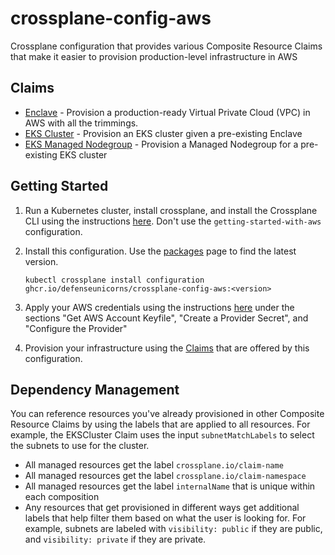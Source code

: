 # crossplane-config-aws
Crossplane configuration that provides various Composite Resource Claims that make it easier to provision production-level infrastructure in AWS

## Claims

- [Enclave](docs/claims/enclave.md) - Provision a production-ready Virtual Private Cloud (VPC) in AWS with all the trimmings.
- [EKS Cluster](docs/claims/eks-cluster.md) - Provision an EKS cluster given a pre-existing Enclave
- [EKS Managed Nodegroup](docs/claims/eks-managed-nodegroup.md) - Provision a Managed Nodegroup for a pre-existing EKS cluster

## Getting Started

1. Run a Kubernetes cluster, install crossplane, and install the Crossplane CLI using the instructions [here](https://crossplane.io/docs/v1.9/getting-started/install-configure.html). Don't use the `getting-started-with-aws` configuration.

1. Install this configuration. Use the [packages](https://github.com/defenseunicorns/crossplane-config-aws/pkgs/container/crossplane-config-aws) page to find the latest version.

    ```shell
    kubectl crossplane install configuration ghcr.io/defenseunicorns/crossplane-config-aws:<version>
    ```

1. Apply your AWS credentials using the instructions [here](https://crossplane.io/docs/v1.9/getting-started/install-configure.html#get-aws-account-keyfile) under the sections "Get AWS Account Keyfile", "Create a Provider Secret", and "Configure the Provider"

1. Provision your infrastructure using the [Claims](docs/claims) that are offered by this configuration.

## Dependency Management

You can reference resources you've already provisioned in other Composite Resource Claims by using the labels that are applied to all resources. For example, the EKSCluster Claim uses the input `subnetMatchLabels` to select the subnets to use for the cluster.

* All managed resources get the label `crossplane.io/claim-name`
* All managed resources get the label `crossplane.io/claim-namespace`
* All managed resources get the label `internalName` that is unique within each composition
* Any resources that get provisioned in different ways get additional labels that help filter them based on what the user is looking for. For example, subnets are labeled with `visibility: public` if they are public, and `visibility: private` if they are private.